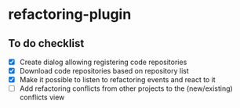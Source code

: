 # refactoring-plugin

## To do checklist
- [x] Create dialog allowing registering code repositories
- [x] Download code repositories based on repository list
- [x] Make it possible to listen to refactoring events and react to it
- [ ] Add refactoring conflicts from other projects to the (new/existing) conflicts view
